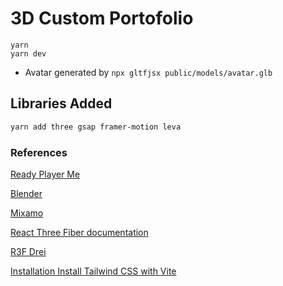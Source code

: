 # 3D Custom Portofolio

```
yarn
yarn dev
```
- Avatar generated by `npx gltfjsx public/models/avatar.glb`

## Libraries Added 

```sh
yarn add three gsap framer-motion leva
```

### References 

[Ready Player Me](https://readyplayer.me/)

[Blender](https://www.blender.org/)

[Mixamo](https://www.mixamo.com/#/)

[React Three Fiber documentation](https://docs.pmnd.rs/react-three-fibe...)

[R3F Drei](https://github.com/pmndrs/drei)

[Installation Install Tailwind CSS with Vite](https://tailwindcss.com/docs/guides/vite)
[](https://www.framer.com/motion/introduction/)





